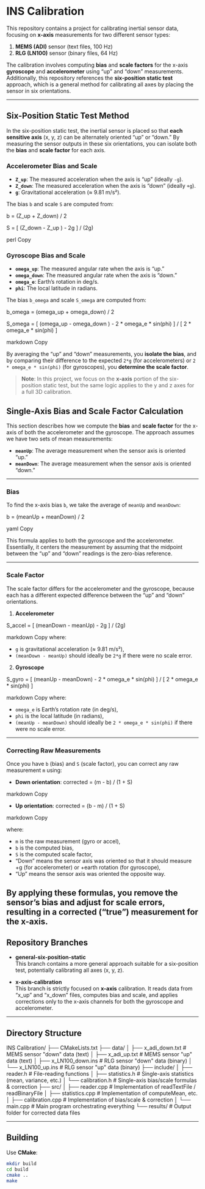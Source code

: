 # INS Calibration

This repository contains a project for calibrating inertial sensor data, focusing on **x-axis** measurements for two different sensor types:

1. **MEMS (ADI)** sensor (text files, 100 Hz)
2. **RLG (LN100)** sensor (binary files, 64 Hz)

The calibration involves computing **bias** and **scale factors** for the x-axis **gyroscope** and **accelerometer** using “up” and “down” measurements. Additionally, this repository references the **six-position static test** approach, which is a general method for calibrating all axes by placing the sensor in six orientations.

---
## Six-Position Static Test Method

In the six-position static test, the inertial sensor is placed so that **each sensitive axis** (x, y, z) can be alternately oriented “up” or “down.” By measuring the sensor outputs in these six orientations, you can isolate both the **bias** and **scale factor** for each axis.

### Accelerometer Bias and Scale

- **`Z_up`**: The measured acceleration when the axis is “up” (ideally `-g`).
- **`Z_down`**: The measured acceleration when the axis is “down” (ideally `+g`).
- **`g`**: Gravitational acceleration (≈ 9.81 m/s²).

The bias `b` and scale `S` are computed from:

b = (Z_up + Z_down) / 2

S = [ (Z_down - Z_up ) - 2g ] / (2g)

perl
Copy

### Gyroscope Bias and Scale

- **`omega_up`**: The measured angular rate when the axis is “up.”
- **`omega_down`**: The measured angular rate when the axis is “down.”
- **`omega_e`**: Earth’s rotation in deg/s.
- **`phi`**: The local latitude in radians.

The bias `b_omega` and scale `S_omega` are computed from:

b_omega = (omega_up + omega_down) / 2

S_omega = [ (omega_up - omega_down ) - 2 * omega_e * sin(phi) ] / [ 2 * omega_e * sin(phi) ]

markdown
Copy

By averaging the “up” and “down” measurements, you **isolate the bias**, and by comparing their difference to the expected `2*g` (for accelerometers) or `2 * omega_e * sin(phi)` (for gyroscopes), you **determine the scale factor**.

> **Note**: In this project, we focus on the **x-axis** portion of the six-position static test, but the same logic applies to the y and z axes for a full 3D calibration.
## Single-Axis Bias and Scale Factor Calculation

This section describes how we compute the **bias** and **scale factor** for the x-axis of both the accelerometer and the gyroscope. The approach assumes we have two sets of mean measurements:

- **`meanUp`**: The average measurement when the sensor axis is oriented “up.”
- **`meanDown`**: The average measurement when the sensor axis is oriented “down.”

---

### Bias

To find the x-axis bias `b`, we take the average of `meanUp` and `meanDown`:

b = (meanUp + meanDown) / 2

yaml
Copy

This formula applies to both the gyroscope and the accelerometer. Essentially, it centers the measurement by assuming that the midpoint between the “up” and “down” readings is the zero-bias reference.

---

### Scale Factor

The scale factor differs for the accelerometer and the gyroscope, because each has a different expected difference between the “up” and “down” orientations.

1. **Accelerometer**  

S_accel = [ (meanDown - meanUp) - 2g ] / (2g)

markdown
Copy
where:
- `g` is gravitational acceleration (≈ 9.81 m/s²),
- `(meanDown - meanUp)` should ideally be `2*g` if there were no scale error.

2. **Gyroscope**  

S_gyro = [ (meanUp - meanDown) - 2 * omega_e * sin(phi) ] / [ 2 * omega_e * sin(phi) ]

markdown
Copy
where:
- `omega_e` is Earth’s rotation rate (in deg/s),
- `phi` is the local latitude (in radians),
- `(meanUp - meanDown)` should ideally be `2 * omega_e * sin(phi)` if there were no scale error.

---

### Correcting Raw Measurements

Once you have `b` (bias) and `S` (scale factor), you can correct any raw measurement `m` using:

- **Down orientation**:
corrected = (m - b) / (1 + S)

markdown
Copy
- **Up orientation**:
corrected = (b - m) / (1 + S)

markdown
Copy

where:
- `m` is the raw measurement (gyro or accel),
- `b` is the computed bias,
- `S` is the computed scale factor,
- “Down” means the sensor axis was oriented so that it should measure +g (for accelerometer) or +earth rotation (for gyroscope),
- “Up” means the sensor axis was oriented the opposite way.

By applying these formulas, you remove the sensor’s bias and adjust for scale errors, resulting in a corrected (“true”) measurement for the x-axis.
----
## Repository Branches

- **general-six-position-static**  
  This branch contains a more general approach suitable for a six-position test, potentially calibrating all axes (x, y, z).

- **x-axis-calibration**  
  This branch is strictly focused on **x-axis** calibration. It reads data from “x_up” and “x_down” files, computes bias and scale, and applies corrections only to the x-axis channels for both the gyroscope and accelerometer.

---

## Directory Structure

INS Calibration/ ├── CMakeLists.txt ├── data/ │ ├── x_adi_down.txt # MEMS sensor "down" data (text) │ ├── x_adi_up.txt # MEMS sensor "up" data (text) │ ├── x_LN100_down.ins # RLG sensor "down" data (binary) │ └── x_LN100_up.ins # RLG sensor "up" data (binary) ├── include/ │ ├── reader.h # File-reading functions │ ├── statistics.h # Single-axis statistics (mean, variance, etc.) │ └── calibration.h # Single-axis bias/scale formulas & correction ├── src/ │ ├── reader.cpp # Implementation of readTextFile / readBinaryFile │ ├── statistics.cpp # Implementation of computeMean, etc. │ ├── calibration.cpp # Implementation of bias/scale & correction │ └── main.cpp # Main program orchestrating everything └── results/ # Output folder for corrected data files



---

## Building

Use **CMake**:

```bash
mkdir build
cd build
cmake ..
make
